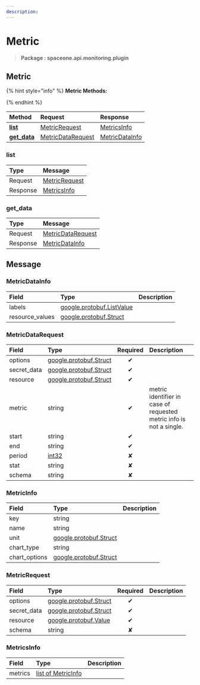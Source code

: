 ```yaml
---
description:  
---
```

# Metric

>  **Package : spaceone.api.monitoring.plugin**

## Metric

{% hint style="info" %}
**Metric Methods:**

{%  endhint %}


| Method | Request | Response |
| :----- | :-------- | :-------- |
| [**list**](metric.md#list)|   [MetricRequest](metric.md#metricrequest) |   [MetricsInfo](metric.md#metricsinfo) |
| [**get_data**](metric.md#get_data)|   [MetricDataRequest](metric.md#metricdatarequest) |   [MetricDataInfo](metric.md#metricdatainfo) | 
 

 
### list


| Type | Message |
| :--- | :--- |
| Request | [MetricRequest](metric.md#metricrequest) |
| Response |  [MetricsInfo](metric.md#metricsinfo)  |
 
 

 
### get_data


| Type | Message |
| :--- | :--- |
| Request | [MetricDataRequest](metric.md#metricdatarequest) |
| Response |  [MetricDataInfo](metric.md#metricdatainfo)  |


## 

## Message

### MetricDataInfo
| Field | Type |  Description |
| :--- | :--- | :--- |
| labels |[google.protobuf.ListValue](https://developers.google.com/protocol-buffers/docs/reference/overview) | |
| resource_values |[google.protobuf.Struct](https://github.com/protocolbuffers/protobuf/blob/master/src/google/protobuf/struct.proto) | |

### MetricDataRequest
| Field | Type | Required | Description |
| :--- | :--- | :---: | :--- |
| options |[google.protobuf.Struct](https://github.com/protocolbuffers/protobuf/blob/master/src/google/protobuf/struct.proto)|✔| |
| secret_data |[google.protobuf.Struct](https://github.com/protocolbuffers/protobuf/blob/master/src/google/protobuf/struct.proto)|✔| |
| resource |[google.protobuf.Struct](https://github.com/protocolbuffers/protobuf/blob/master/src/google/protobuf/struct.proto)|✔| |
| metric |string|✔| metric identifier in case of requested metric info is not a single.|
| start |string|✔| |
| end |string|✔| |
| period |[int32](https://github.com/protocolbuffers/protobuf/blob/master/src/google/protobuf/type.proto)|✘| |
| stat |string|✘| |
| schema |string|✘| |

### MetricInfo
| Field | Type |  Description |
| :--- | :--- | :--- |
| key |string | |
| name |string | |
| unit |[google.protobuf.Struct](https://github.com/protocolbuffers/protobuf/blob/master/src/google/protobuf/struct.proto) | |
| chart_type |string | |
| chart_options |[google.protobuf.Struct](https://github.com/protocolbuffers/protobuf/blob/master/src/google/protobuf/struct.proto) | |

### MetricRequest
| Field | Type | Required | Description |
| :--- | :--- | :---: | :--- |
| options |[google.protobuf.Struct](https://github.com/protocolbuffers/protobuf/blob/master/src/google/protobuf/struct.proto)|✔| |
| secret_data |[google.protobuf.Struct](https://github.com/protocolbuffers/protobuf/blob/master/src/google/protobuf/struct.proto)|✔| |
| resource |[google.protobuf.Value](https://developers.google.com/protocol-buffers/docs/reference/overview)|✔| |
| schema |string|✘| |

### MetricsInfo
| Field | Type |  Description |
| :--- | :--- | :--- |
| metrics |[list of MetricInfo](metric.md#metricinfo) | |
